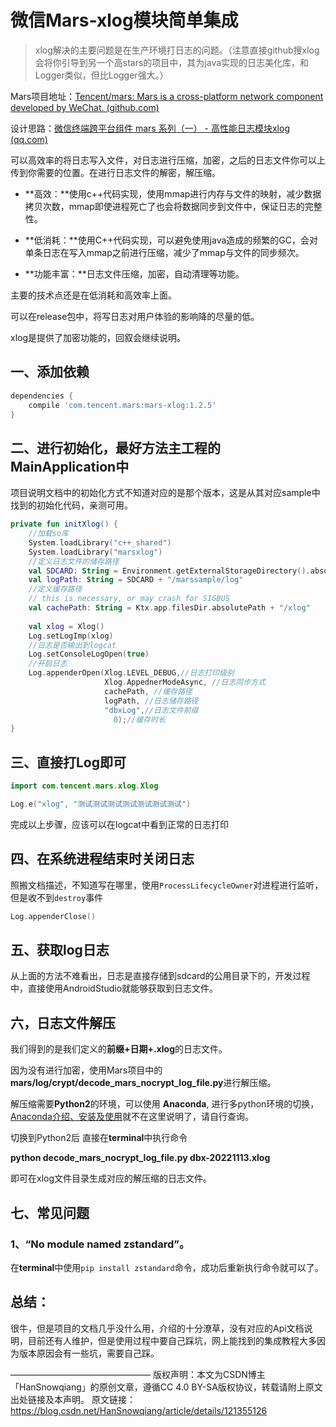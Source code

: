 # 微信Mars-xlog模块简单集成

> xlog解决的主要问题是在生产环境打日志的问题。（注意直接github搜xlog会将你引导到另一个高stars的项目中，其为java实现的日志美化库，和Logger类似，但比Logger强大。）



Mars项目地址：[Tencent/mars: Mars is a cross-platform network component developed by WeChat. (github.com)](https://github.com/Tencent/mars)

设计思路：[微信终端跨平台组件 mars 系列（一） - 高性能日志模块xlog (qq.com)](https://mp.weixin.qq.com/s/cnhuEodJGIbdodh0IxNeXQ?)



可以高效率的将日志写入文件，对日志进行压缩，加密，之后的日志文件你可以上传到你需要的位置。在进行日志文件的解密，解压缩。

* **高效：**使用c++代码实现，使用mmap进行内存与文件的映射，减少数据拷贝次数，mmap即使进程死亡了也会将数据同步到文件中，保证日志的完整性。

* **低消耗：**使用C++代码实现，可以避免使用java造成的频繁的GC，会对单条日志在写入mmap之前进行压缩，减少了mmap与文件的同步频次。

* **功能丰富：**日志文件压缩，加密，自动清理等功能。

主要的技术点还是在低消耗和高效率上面。

可以在release包中，将写日志对用户体验的影响降的尽量的低。

xlog是提供了加密功能的，回叙会继续说明。



## 一、添加依赖

```groovy
dependencies {
    compile 'com.tencent.mars:mars-xlog:1.2.5'
}
```



## 二、进行初始化，最好方法主工程的MainApplication中

项目说明文档中的初始化方式不知道对应的是那个版本，这是从其对应sample中找到的初始化代码，亲测可用。


```kotlin
private fun initXlog() {
    //加载so库
    System.loadLibrary("c++_shared")
    System.loadLibrary("marsxlog")
    //定义日志文件的储存路径
    val SDCARD: String = Environment.getExternalStorageDirectory().absolutePath
    val logPath: String = SDCARD + "/marssample/log"
    //定义缓存路径
    // this is necessary, or may crash for SIGBUS
    val cachePath: String = Ktx.app.filesDir.absolutePath + "/xlog"
 
    val xlog = Xlog()
    Log.setLogImp(xlog)
    //日志是否输出到logcat
    Log.setConsoleLogOpen(true)
    //开启日志
    Log.appenderOpen(Xlog.LEVEL_DEBUG,//日志打印级别
                     Xlog.AppednerModeAsync, //日志同步方式    
                     cachePath, //缓存路径
                     logPath, //日志储存路径
                     "dbxLog",//日志文件前缀
                       0);//缓存时长
}
```
##  

## 三、直接打Log即可

```kotlin
import com.tencent.mars.xlog.Xlog

Log.e("xlog", "测试测试测试测试测试测试测试")   
```

完成以上步骤，应该可以在logcat中看到正常的日志打印



## 四、在系统进程结束时关闭日志

照搬文档描述，不知道写在哪里，使用`ProcessLifecycleOwner`对进程进行监听，但是收不到`destroy`事件

```kotlin
Log.appenderClose()
```



## 五、获取log日志

从上面的方法不难看出，日志是直接存储到sdcard的公用目录下的，开发过程中，直接使用AndroidStudio就能够获取到日志文件。



## 六，日志文件解压

我们得到的是我们定义的**前缀+日期+.xlog**的日志文件。

因为没有进行加密，使用Mars项目中的**mars/log/crypt/decode_mars_nocrypt_log_file.py**进行解压缩。

解压缩需要**Python2**的环境，可以使用 **Anaconda**,  进行多python环境的切换，[Anaconda介绍、安装及使用](https://zhuanlan.zhihu.com/p/32925500)就不在这里说明了，请自行查询。

切换到Python2后 直接在**terminal**中执行命令

**python decode_mars_nocrypt_log_file.py dbx-20221113.xlog**

即可在xlog文件目录生成对应的解压缩的日志文件。



## 七、常见问题

### 1、“No module named zstandard”。

在**terminal**中使用`pip install zstandard`命令，成功后重新执行命令就可以了。



## 总结：

很牛，但是项目的文档几乎没什么用，介绍的十分潦草，没有对应的Api文档说明，目前还有人维护，但是使用过程中要自己踩坑，网上能找到的集成教程大多因为版本原因会有一些坑，需要自己踩。

————————————————
版权声明：本文为CSDN博主「HanSnowqiang」的原创文章，遵循CC 4.0 BY-SA版权协议，转载请附上原文出处链接及本声明。
原文链接：https://blog.csdn.net/HanSnowqiang/article/details/121355126